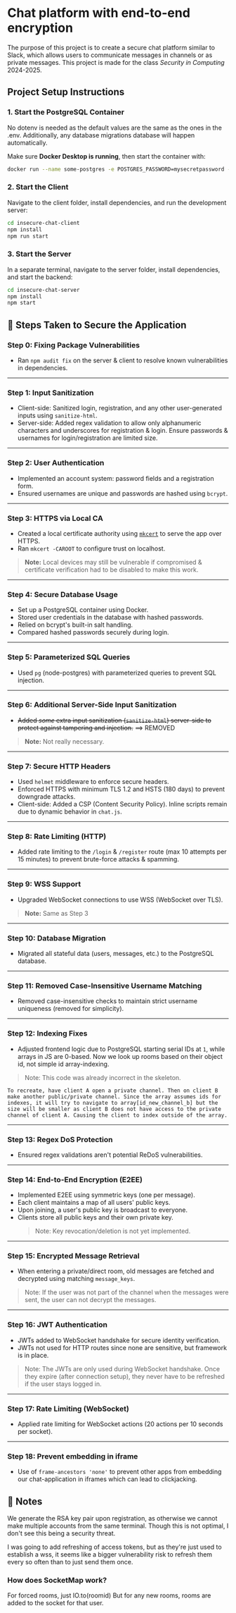# Chat platform with end-to-end encryption

The purpose of this project is to create a secure chat platform similar to Slack, which allows users to communicate messages in channels or as private messages.
This project is made for the class _Security in Computing_ 2024-2025.

## Project Setup Instructions

### 1. Start the PostgreSQL Container

No dotenv is needed as the default values are the same as the ones in the .env. Additionally, any database migrations database will happen automatically.

Make sure **Docker Desktop is running**, then start the container with:

```bash
docker run --name some-postgres -e POSTGRES_PASSWORD=mysecretpassword -p 5431:5432 -d postgres
```

### 2. Start the Client

Navigate to the client folder, install dependencies, and run the development server:

```bash
cd insecure-chat-client
npm install
npm run start
```

### 3. Start the Server

In a separate terminal, navigate to the server folder, install dependencies, and start the backend:

```bash
cd insecure-chat-server
npm install
npm start
```

## 🔐 Steps Taken to Secure the Application

### Step 0: Fixing Package Vulnerabilities

- Ran `npm audit fix` on the server & client to resolve known vulnerabilities in dependencies.

---

### Step 1: Input Sanitization

- Client-side: Sanitized login, registration, and any other user-generated inputs using `sanitize-html`.
- Server-side: Added regex validation to allow only alphanumeric characters and underscores for registration & login. Ensure passwords & usernames for login/registration are limited size.

---

### Step 2: User Authentication

- Implemented an account system: password fields and a registration form.
- Ensured usernames are unique and passwords are hashed using `bcrypt`.

---

### Step 3: HTTPS via Local CA

- Created a local certificate authority using [`mkcert`](https://github.com/FiloSottile/mkcert) to serve the app over HTTPS.
- Ran `mkcert -CAROOT` to configure trust on localhost.

> **Note:** Local devices may still be vulnerable if compromised & certificate verification had to be disabled to make this work.

---

### Step 4: Secure Database Usage

- Set up a PostgreSQL container using Docker.
- Stored user credentials in the database with hashed passwords.
- Relied on bcrypt's built-in salt handling.
- Compared hashed passwords securely during login.

---

### Step 5: Parameterized SQL Queries

- Used `pg` (node-postgres) with parameterized queries to prevent SQL injection.

---

### Step 6: Additional Server-Side Input Sanitization

- ~~Added _some_ extra input sanitization (`sanitize-html`) server-side to protect against tampering and injection.~~ ==> REMOVED

> **Note:** Not really necessary.

---

### Step 7: Secure HTTP Headers

- Used `helmet` middleware to enforce secure headers.
- Enforced HTTPS with minimum TLS 1.2 and HSTS (180 days) to prevent downgrade attacks.
- Client-side: Added a CSP (Content Security Policy). Inline scripts remain due to dynamic behavior in `chat.js`.

---

### Step 8: Rate Limiting (HTTP)

- Added rate limiting to the `/login` & `/register` route (max 10 attempts per 15 minutes) to prevent brute-force attacks & spamming.

---

### Step 9: WSS Support

- Upgraded WebSocket connections to use WSS (WebSocket over TLS).

> **Note:** Same as Step 3

---

### Step 10: Database Migration

- Migrated all stateful data (users, messages, etc.) to the PostgreSQL database.

---

### Step 11: Removed Case-Insensitive Username Matching

- Removed case-insensitive checks to maintain strict username uniqueness (removed for simplicity).

---

### Step 12: Indexing Fixes

- Adjusted frontend logic due to PostgreSQL starting serial IDs at `1`, while arrays in JS are 0-based. Now we look up rooms based on their object id, not simple id array-indexing.

> Note: This code was already incorrect in the skeleton.

```text
To recreate, have client A open a private channel. Then on client B make another public/private channel. Since the array assumes ids for indexes, it will try to navigate to array[id_new_channel_b] but the size will be smaller as client B does not have access to the private channel of client A. Causing the client to index outside of the array.
```

---

### Step 13: Regex DoS Protection

- Ensured regex validations aren't potential ReDoS vulnerabilities.

---

### Step 14: End-to-End Encryption (E2EE)

- Implemented E2EE using symmetric keys (one per message).
- Each client maintains a map of all users' public keys.
- Upon joining, a user's public key is broadcast to everyone.
- Clients store all public keys and their own private key.
  > Note: Key revocation/deletion is not yet implemented.

---

### Step 15: Encrypted Message Retrieval

- When entering a private/direct room, old messages are fetched and decrypted using matching `message_keys`.

> Note: If the user was not part of the channel when the messages were sent, the user can not decrypt the messages.

---

### Step 16: JWT Authentication

- JWTs added to WebSocket handshake for secure identity verification.
- JWTs not used for HTTP routes since none are sensitive, but framework is in place.

> Note: The JWTs are only used during WebSocket handshake. Once they expire (after connection setup), they never have to be refreshed if the user stays logged in.

---

### Step 17: Rate Limiting (WebSocket)

- Applied rate limiting for WebSocket actions (20 actions per 10 seconds per socket).

---

### Step 18: Prevent embedding in iframe

- Use of `frame-ancestors 'none'` to prevent other apps from embedding our chat-application in iframes which can lead to clickjacking.

## 📓 Notes

We generate the RSA key pair upon registration, as otherwise we cannot make multiple accounts from the same terminal. Though this is not optimal, I don't see this being a security threat.

I was going to add refreshing of access tokens, but as they're just used to establish a wss, it seems like a bigger vulnerability risk to refresh them every so often than to just send them once.

### How does SocketMap work?

For forced rooms, just IO.to(roomid)
But for any new rooms, rooms are added to the socket for that user.
